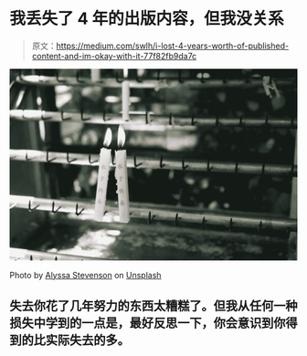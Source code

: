 # 我丢失了 4 年的出版内容，但我没关系

> 原文：<https://medium.com/swlh/i-lost-4-years-worth-of-published-content-and-im-okay-with-it-77f82fb9da7c>

![](img/728ef631798e63a404d7a87d13913633.png)

Photo by [Alyssa Stevenson](https://unsplash.com/@alyssastevenson?utm_source=medium&utm_medium=referral) on [Unsplash](https://unsplash.com?utm_source=medium&utm_medium=referral)

## 失去你花了几年努力的东西太糟糕了。但我从任何一种损失中学到的一点是，最好反思一下，你会意识到你得到的比实际失去的多。